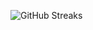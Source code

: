 ![GitHub Streaks](https://github-streaks-mqc9.onrender.com/streak/happilli/image?theme=midnight&cache_bust=1743047983)
